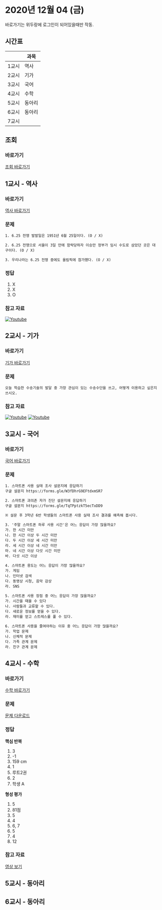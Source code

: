 # 2020년 12월 04 (금)

바로가기는 위두랑에 로그인이 되어있을때만 작동.

## 시간표
|    |과목|
|----|---|
|1교시|역사|
|2교시|기가|
|3교시|국어|
|4교시|수학|
|5교시|동아리|
|6교시|동아리|
|7교시|   |

## 조회
### 바로가기
[조회 바로가기](https://rang.edunet.net/class/G000364114/classNotifyView.do?pageNo=1&notifySequence=303297)

## 1교시 - 역사
### 바로가기
[역사 바로가기](https://rang.edunet.net/class/G000325407/hmwkppList.do?hmwkSeq=724130)
### 문제
```
1. 6.25 전쟁 발발일은 1951년 6월 25일이다. (O / X)

2. 6.25 전쟁으로 서울이 3일 만에 함락당하자 이승만 정부가 임시 수도로 삼았던 곳은 대구이다. (O / X)

3. 우리나라는 6.25 전쟁 중에도 올림픽에 참가했다. (O / X)
```
### 정답
1. X
2. X
3. O
### 참고 자료
[![Youtube](http://img.youtube.com/vi/Jp4Gla0M8uM/0.jpg)](https://www.youtube.com/embed/Jp4Gla0M8uM "Youtube")

## 2교시 - 기가
### 바로가기
[기가 바로가기](https://rang.edunet.net/class/G000367106/hmwkppList.do?hmwkSeq=730047)
### 문제
```
오늘 학습한 수송기술의 발달 중 가장 관심이 있는 수송수단을 쓰고, 어떻게 이용하고 싶은지 쓰시오.
```
### 참고 자료
[![Youtube](http://img.youtube.com/vi/SKOfJmTG0VE/0.jpg)](https://www.youtube.com/embed/SKOfJmTG0VE "Youtube")
[![Youtube](http://img.youtube.com/vi/5aHH2BspeJY/0.jpg)](https://www.youtube.com/embed/5aHH2BspeJY "Youtube")

## 3교시 - 국어
### 바로가기
[국어 바로가기](https://rang.edunet.net/class/G000323851/hmwkppList.do?hmwkSeq=731490)
### 문제
```
1. 스마트폰 사용 실태 조사 설문지에 응답하기
구글 설문지 https://forms.gle/W3fDhrG9EFtdxmSR7

2. 스마트폰 과의존 자가 진단 설문지에 응답하기
구글 설문지 https://forms.gle/TqTPptzkT5ecTxDD9

※ 설문 후 3학년 6반 학생들의 스마트폰 사용 실태 조사 결과를 예측해 봅시다.

3. '주말 스마트폰 하루 사용 시간'은 어느 응답이 가장 많을까요?
가. 한 시간 미만
나. 한 시간 이상 두 시간 미만
다. 두 시간 이상 세 시간 미만
라. 세 시간 이상 네 시간 미만
마. 네 시간 이상 다섯 시간 미만
바. 다섯 시간 이상

4. 스마트폰 용도는 어느 응답이 가장 많을까요?
가. 게임
나. 인터넷 검색
다. 동영상 시청, 음악 감상
라. SNS

5. 스마트폰 사용 장점 중 어느 응답이 가장 많을까요?
가. 시간을 때울 수 있다
나. 사람들과 교류할 수 있다.
다. 새로운 정보를 얻을 수 있다.
라. 재미를 얻고 스트레스를 풀 수 있다.

6. 스마트폰 사용을 줄여야하는 이유 중 어느 응답이 가장 많을까요?
가. 학업 문제
나. 신체적 문제
다. 가족 관계 문제
라. 친구 관계 문제
```

## 4교시 - 수학
### 바로가기
[수학 바로가기](https://rang.edunet.net/class/G000325357/hmwkppList.do?hmwkSeq=727456)
### 문제
[문제 다운로드](https://rang.edunet.net/common/fileDownload.do?type=homework&sequence=491843)
### 정답
__핵심 반복__
1. 3
2. -1
3. 159 cm
4. 1
5. 루트2권
6. 2
7. 학생 A

__형성 평가__
1. 5
2. 81점
3. 5
4. 4
5. 6, 7
6. 5
7. 4
8. 12
### 참고 자료
[영상 보기](https://play.mbus.tv/1763fbb08127895e)

## 5교시 - 동아리

## 6교시 - 동아리
